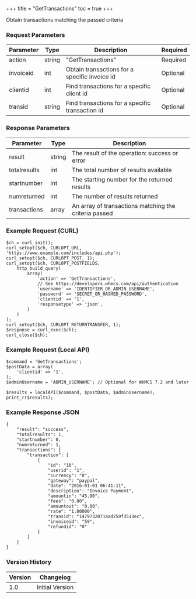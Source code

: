 +++
title = "GetTransactions"
toc = true
+++

Obtain transactions matching the passed criteria

### Request Parameters

| Parameter | Type | Description | Required |
| --------- | ---- | ----------- | -------- |
| action | string | "GetTransactions" | Required |
| invoiceid | int | Obtain transactions for a specific invoice id | Optional |
| clientid | int | Find transactions for a specific client id | Optional |
| transid | string | Find transactions for a specific transaction id | Optional |

### Response Parameters

| Parameter | Type | Description |
| --------- | ---- | ----------- |
| result | string | The result of the operation: success or error |
| totalresults | int | The total number of results available |
| startnumber | int | The starting number for the returned results |
| numreturned | int | The number of results returned |
| transactions | array | An array of transactions matching the criteria passed |


### Example Request (CURL)

```
$ch = curl_init();
curl_setopt($ch, CURLOPT_URL, 'https://www.example.com/includes/api.php');
curl_setopt($ch, CURLOPT_POST, 1);
curl_setopt($ch, CURLOPT_POSTFIELDS,
    http_build_query(
        array(
            'action' => 'GetTransactions',
            // See https://developers.whmcs.com/api/authentication
            'username' => 'IDENTIFIER_OR_ADMIN_USERNAME',
            'password' => 'SECRET_OR_HASHED_PASSWORD',
            'clientid' => '1',
            'responsetype' => 'json',
        )
    )
);
curl_setopt($ch, CURLOPT_RETURNTRANSFER, 1);
$response = curl_exec($ch);
curl_close($ch);
```


### Example Request (Local API)

```
$command = 'GetTransactions';
$postData = array(
    'clientid' => '1',
);
$adminUsername = 'ADMIN_USERNAME'; // Optional for WHMCS 7.2 and later

$results = localAPI($command, $postData, $adminUsername);
print_r($results);
```


### Example Response JSON

```
{
    "result": "success",
    "totalresults": 1,
    "startnumber": 0,
    "numreturned": 1,
    "transactions": {
        "transaction": [
            {
                "id": "10",
                "userid": "1",
                "currency": "0",
                "gateway": "paypal",
                "date": "2016-01-01 06:41:11",
                "description": "Invoice Payment",
                "amountin": "45.90",
                "fees": "0.00",
                "amountout": "0.00",
                "rate": "1.00000",
                "transid": "1479732071aad259f3513ec",
                "invoiceid": "59",
                "refundid": "0"
            }
        ]
    }
}
```


### Version History

| Version | Changelog |
| ------- | --------- |
| 1.0 | Initial Version |
